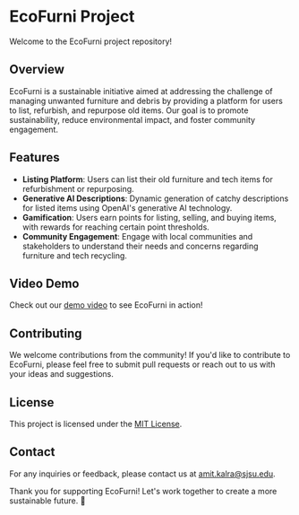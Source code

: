# EcoFurni Project

Welcome to the EcoFurni project repository! 

## Overview
EcoFurni is a sustainable initiative aimed at addressing the challenge of managing unwanted furniture and debris by providing a platform for users to list, refurbish, and repurpose old items. Our goal is to promote sustainability, reduce environmental impact, and foster community engagement.

## Features
- **Listing Platform**: Users can list their old furniture and tech items for refurbishment or repurposing.
- **Generative AI Descriptions**: Dynamic generation of catchy descriptions for listed items using OpenAI's generative AI technology.
- **Gamification**: Users earn points for listing, selling, and buying items, with rewards for reaching certain point thresholds.
- **Community Engagement**: Engage with local communities and stakeholders to understand their needs and concerns regarding furniture and tech recycling.

## Video Demo
Check out our [demo video](https://youtu.be/CUnU1Lq1NPs) to see EcoFurni in action!

## Contributing
We welcome contributions from the community! If you'd like to contribute to EcoFurni, please feel free to submit pull requests or reach out to us with your ideas and suggestions.

## License
This project is licensed under the [MIT License](LICENSE).

## Contact
For any inquiries or feedback, please contact us at [amit.kalra@sjsu.edu](mailto:amit.kalra@sjsu.edu).

Thank you for supporting EcoFurni! Let's work together to create a more sustainable future. 🌱
